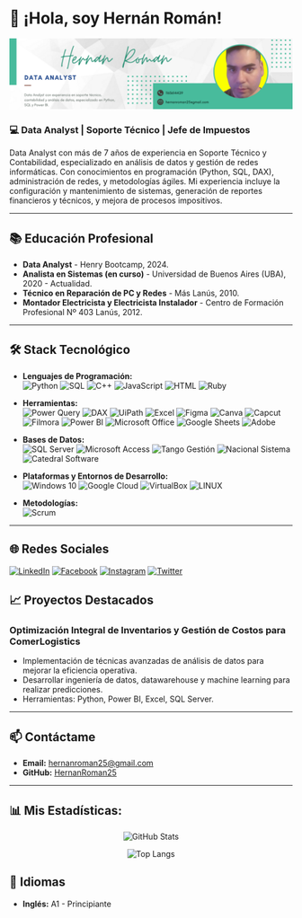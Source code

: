 # 👋 ¡Hola, soy Hernán Román!
![Banner](https://github.com/HernanRoman25/HernanRoman25/blob/4966ca52b177a9ce3378acfa0cef806292b96880/banner%20hernan.png)

### 💻 Data Analyst | Soporte Técnico | Jefe de Impuestos

Data Analyst con más de 7 años de experiencia en Soporte Técnico y Contabilidad, especializado en análisis de datos y gestión de redes informáticas. Con conocimientos en programación (Python, SQL, DAX), administración de redes, y metodologías ágiles. Mi experiencia incluye la configuración y mantenimiento de sistemas, generación de reportes financieros y técnicos, y mejora de procesos impositivos. 

---

## 📚 Educación Profesional

- **Data Analyst** - Henry Bootcamp, 2024.
- **Analista en Sistemas (en curso)** - Universidad de Buenos Aires (UBA), 2020 - Actualidad.
- **Técnico en Reparación de PC y Redes** - Más Lanús, 2010.
- **Montador Electricista y Electricista Instalador** - Centro de Formación Profesional Nº 403 Lanús, 2012.

---

## 🛠️ Stack Tecnológico

- **Lenguajes de Programación:**  
  ![Python](https://img.shields.io/badge/Python-3776AB?style=for-the-badge&logo=python&logoColor=white)
  ![SQL](https://img.shields.io/badge/SQL-4479A1?style=for-the-badge&logo=MicrosoftSQLServer&logoColor=white)
  ![C++](https://img.shields.io/badge/C++-00599C?style=for-the-badge&logo=cplusplus&logoColor=white)
  ![JavaScript](https://img.shields.io/badge/JavaScript-F7DF1E?style=for-the-badge&logo=javascript&logoColor=black)
  ![HTML](https://img.shields.io/badge/HTML-E34F26?style=for-the-badge&logo=html5&logoColor=white)
  ![Ruby](https://img.shields.io/badge/Ruby-CC342D?style=for-the-badge&logo=ruby&logoColor=white)

- **Herramientas:**  
  ![Power Query](https://img.shields.io/badge/Power%20Query-0E77B3?style=for-the-badge&logo=microsoft&logoColor=white)
  ![DAX](https://img.shields.io/badge/DAX-217346?style=for-the-badge&logo=powerbi&logoColor=white)
  ![UiPath](https://img.shields.io/badge/UiPath-F37021?style=for-the-badge&logo=uipath&logoColor=white)
  ![Excel](https://img.shields.io/badge/Excel-217346?style=for-the-badge&logo=microsoft-excel&logoColor=white)
  ![Figma](https://img.shields.io/badge/Figma-F24E1E?style=for-the-badge&logo=figma&logoColor=white)
  ![Canva](https://img.shields.io/badge/Canva-00C4CC?style=for-the-badge&logo=canva&logoColor=white)
  ![Capcut](https://img.shields.io/badge/Capcut-000000?style=for-the-badge&logo=capcut&logoColor=white)
  ![Filmora](https://img.shields.io/badge/Filmora-0E77B3?style=for-the-badge&logo=filmora&logoColor=white)
  ![Power BI](https://img.shields.io/badge/Power%20BI-F2C811?style=for-the-badge&logo=powerbi&logoColor=black)
  ![Microsoft Office](https://img.shields.io/badge/Microsoft%20Office-D83B01?style=for-the-badge&logo=microsoft-office&logoColor=white)
  ![Google Sheets](https://img.shields.io/badge/Google%20Sheets-34A853?style=for-the-badge&logo=googlesheets&logoColor=white)
  ![Adobe](https://img.shields.io/badge/Adobe-FF0000?style=for-the-badge&logo=adobe&logoColor=white)

- **Bases de Datos:**  
  ![SQL Server](https://img.shields.io/badge/SQL%20Server-CC2927?style=for-the-badge&logo=microsoftsqlserver&logoColor=white)
  ![Microsoft Access](https://img.shields.io/badge/Microsoft%20Access-A4373A?style=for-the-badge&logo=microsoft-access&logoColor=white)
  ![Tango Gestión](https://img.shields.io/badge/Tango%20Gesti%C3%B3n-003087?style=for-the-badge&logo=windows&logoColor=white)
  ![Nacional Sistema](https://img.shields.io/badge/Nacional%20Sistema-FF6600?style=for-the-badge&logo=windows&logoColor=white)
  ![Catedral Software](https://img.shields.io/badge/Catedral%20Software-8B008B?style=for-the-badge&logo=windows&logoColor=white)

- **Plataformas y Entornos de Desarrollo:**  
  ![Windows 10](https://img.shields.io/badge/Windows%2010-0078D6?style=for-the-badge&logo=windows&logoColor=white)
  ![Google Cloud](https://img.shields.io/badge/Google%20Cloud-4285F4?style=for-the-badge&logo=googlecloud&logoColor=white)
  ![VirtualBox](https://img.shields.io/badge/VirtualBox-183A61?style=for-the-badge&logo=virtualbox&logoColor=white)
  ![LINUX](https://img.shields.io/badge/Linux-FCC624?style=for-the-badge&logo=linux&logoColor=black)
  
- **Metodologías:**  
  ![Scrum](https://img.shields.io/badge/Scrum-6DB33F?style=for-the-badge&logo=scrumalliance&logoColor=white)

---
## 🌐 Redes Sociales


[![LinkedIn](https://img.shields.io/badge/LinkedIn-%230077B5.svg?style=for-the-badge&logo=linkedin&logoColor=white)](https://www.linkedin.com/in/hernan-roman-r/)
[![Facebook](https://img.shields.io/badge/Facebook-%231877F2.svg?style=for-the-badge&logo=facebook&logoColor=white)](https://www.facebook.com/Hernan.R.Roman.25/)
[![Instagram](https://img.shields.io/badge/Instagram-%23E4405F.svg?style=for-the-badge&logo=instagram&logoColor=white)](https://www.instagram.com/hernanr.roman/)
[![Twitter](https://img.shields.io/badge/X-%231DA1F2.svg?style=for-the-badge&logo=x&logoColor=white)](https://x.com/hernanroman25)


## 📈 Proyectos Destacados

### **Optimización Integral de Inventarios y Gestión de Costos para ComerLogistics**
- Implementación de técnicas avanzadas de análisis de datos para mejorar la eficiencia operativa.
- Desarrollar ingeniería de datos, datawarehouse y machine learning para realizar predicciones.
- Herramientas: Python, Power BI, Excel, SQL Server.


---

## 📫 Contáctame

- **Email:** hernanroman25@gmail.com
- **GitHub:** [HernanRoman25](https://github.com/HernanRoman25)

---

## 📊 Mis Estadísticas:

<div align="center">
  
  ![GitHub Stats](https://github-readme-stats.vercel.app/api?username=HernanRoman25&show_icons=true&theme=radical)
  
  ![Top Langs](https://github-readme-stats.vercel.app/api/top-langs/?username=HernanRoman25&layout=compact&theme=radical)

</div>

## 📝 Idiomas

- **Inglés:** A1 - Principiante

